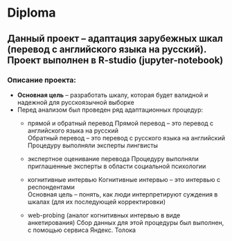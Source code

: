 # Diploma
Данный проект – адаптация зарубежных шкал (перевод с английского языка на русский). Проект выполнен в R-studio (jupyter-notebook)
--- 
### Описание проекта:
- **Основная цель** – разработать шкалу, которая будет валидной и надежной для русскоязычной выборке
- Перед анализом был проведен ряд адаптационных процедур:
  - прямой и обратный перевод
  Прямой перевод – это перевод с английского языка на русский   
  Обратный перевод – это перевод с русского языка на английский   
  Процедуру выполняли эксперты лингвисты
  
  - экспертное оценивание перевода
  Процедуру выполняли приглашенные эксперты в области социальной психологии 
  
  - когнитивные интервью 
  Когнитивные интервью – это интервью с респондентами   
  Основная цель – понять, как люди интерпретируют суждения в шкалах (для их последующей корректировки)
  
  - web-probing (аналог когнитивных интервью в виде анкетирования)
  Сбор данных для этой процедуры был выполнен, с помощью сервиса Яндекс. Толока 
